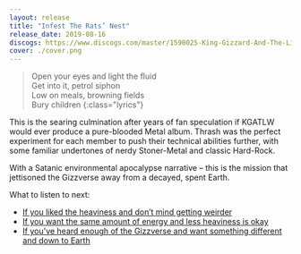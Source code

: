 ```yaml
---
layout: release
title: "Infest The Rats’ Nest"
release_date: 2019-08-16
discogs: https://www.discogs.com/master/1590025-King-Gizzard-And-The-Lizard-Wizard-Infest-The-Rats-Nest
cover: ./cover.png
---
```


> Open your eyes and light the fluid  
> Get into it, petrol siphon  
> Low on meals, browning fields  
> Bury children
{:class="lyrics"}

This is the searing culmination after years of fan speculation if KGATLW would ever produce a pure-blooded Metal album. Thrash was the perfect experiment for each member to push their technical abilities further, with some familiar undertones of nerdy Stoner-Metal and classic Hard-Rock.

With a Satanic environmental apocalypse narrative – this is the mission that jettisoned the Gizzverse away from a decayed, spent Earth.

What to listen to next:

*   [If you liked the heaviness and don’t mind getting weirder](../murder-of-the-universe)
*   [If you want the same amount of energy and less heaviness is okay](../nonagon-infinity)
*   [If you've heard enough of the Gizzverse and want something different and down to Earth](../changes)
